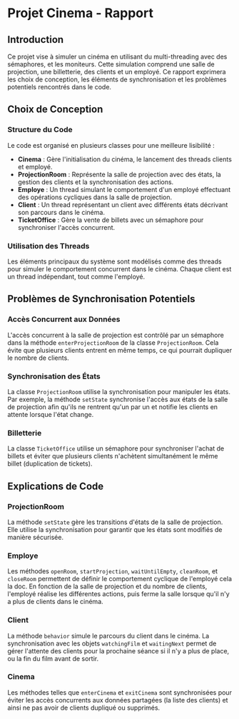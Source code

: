 # Projet Cinema - Rapport

## Introduction
Ce projet vise à simuler un cinéma en utilisant du multi-threading avec des sémaphores, et les moniteurs. Cette simulation comprend une salle de projection, une billetterie, des clients et un employé. Ce rapport exprimera les choix de conception, les éléments de synchronisation et les problèmes potentiels rencontrés dans le code.

## Choix de Conception

### Structure du Code
Le code est organisé en plusieurs classes pour une meilleure lisibilité :
- **Cinema** : Gère l'initialisation du cinéma, le lancement des threads clients et employé.
- **ProjectionRoom** : Représente la salle de projection avec des états, la gestion des clients et la synchronisation des actions.
- **Employe** : Un thread simulant le comportement d'un employé effectuant des opérations cycliques dans la salle de projection.
- **Client** : Un thread représentant un client avec différents états décrivant son parcours dans le cinéma.
- **TicketOffice** : Gère la vente de billets avec un sémaphore pour synchroniser l'accès concurrent.

### Utilisation des Threads
Les éléments principaux du système sont modélisés comme des threads pour simuler le comportement concurrent dans le cinéma. Chaque client est un thread indépendant, tout comme l'employé.

## Problèmes de Synchronisation Potentiels

### Accès Concurrent aux Données
L'accès concurrent à la salle de projection est contrôlé par un sémaphore dans la méthode `enterProjectionRoom` de la classe `ProjectionRoom`. Cela évite que plusieurs clients entrent en même temps, ce qui pourrait dupliquer le nombre de clients.

### Synchronisation des États
La classe `ProjectionRoom` utilise la synchronisation pour manipuler les états. Par exemple, la méthode `setState` synchronise l'accès aux états de la salle de projection afin qu'ils ne rentrent qu'un par un et notifie les clients en attente lorsque l'état change.

### Billetterie
La classe `TicketOffice` utilise un sémaphore pour synchroniser l'achat de billets et éviter que plusieurs clients n'achètent simultanément le même billet (duplication de tickets).

## Explications de Code

### ProjectionRoom
La méthode `setState` gère les transitions d'états de la salle de projection. Elle utilise la synchronisation pour garantir que les états sont modifiés de manière sécurisée.

### Employe
Les méthodes `openRoom`, `startProjection`, `waitUntilEmpty`, `cleanRoom`, et `closeRoom` permettent de définir le comportement cyclique de l'employé cela la doc. En fonction de la salle de projection et du nombre de clients, l'employé réalise les différentes actions, puis ferme la salle lorsque qu'il n'y a plus de clients dans le cinéma.

### Client
La méthode `behavior` simule le parcours du client dans le cinéma. La synchronisation avec les objets `watchingFilm` et `waitingNext` permet de gérer l'attente des clients pour la prochaine séance si il n'y a plus de place, ou la fin du film avant de sortir.

### Cinema
Les méthodes telles que `enterCinema` et `exitCinema` sont synchronisées pour éviter les accès concurrents aux données partagées (la liste des clients) et ainsi ne pas avoir de clients dupliqué ou supprimés.

